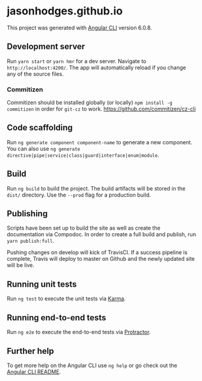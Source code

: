 # jasonhodges.github.io

This project was generated with [Angular CLI](https://github.com/angular/angular-cli) version 6.0.8.

## Development server

Run `yarn start`  or `yarn hmr` for a dev server. Navigate to `http://localhost:4200/`. The app will automatically reload if you change any of the source files.

### Commitizen
Commitizen should be installed globally (or locally) `npm install -g commitizen` in order for `git-cz` to work.
https://github.com/commitizen/cz-cli

## Code scaffolding

Run `ng generate component component-name` to generate a new component. You can also use `ng generate directive|pipe|service|class|guard|interface|enum|module`.

## Build

Run `ng build` to build the project. The build artifacts will be stored in the `dist/` directory. Use the `--prod` flag for a production build.

## Publishing

Scripts have been set up to build the site as well as create the documentation via Compodoc. In order to create a full build and publish, run `yarn publish:full`.

Pushing changes on develop will kick of TravisCI. If a success pipeline is complete, Travis will deploy to master on Github and the newly updated site will be live.

## Running unit tests

Run `ng test` to execute the unit tests via [Karma](https://karma-runner.github.io).

## Running end-to-end tests

Run `ng e2e` to execute the end-to-end tests via [Protractor](http://www.protractortest.org/).

## Further help

To get more help on the Angular CLI use `ng help` or go check out the [Angular CLI README](https://github.com/angular/angular-cli/blob/master/README.md).
